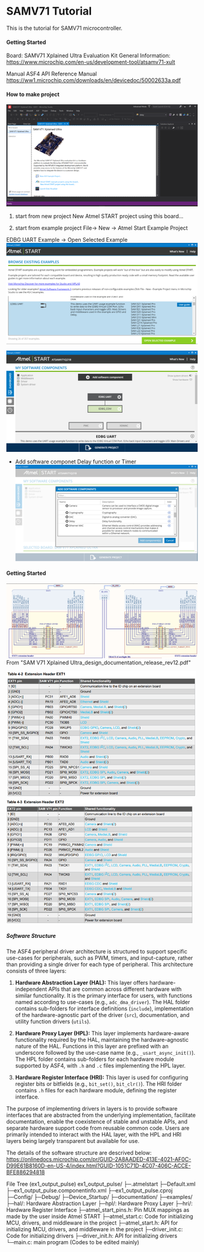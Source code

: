 # SAMV71 Tutorial

This is the tutorial for SAMV71 microcontroller.

#### Getting Started

Board:
SAMV71 Xplained Ultra Evaluation Kit
General Information: https://www.microchip.com/en-us/development-tool/atsamv71-xult

Manual
ASF4 API Reference Manual
https://ww1.microchip.com/downloads/en/devicedoc/50002633a.pdf

#### How to make project

![alt text](image/img_start.png)

1. start from new project
   New Atmel START project using this board...

1. start from example project
   File-> New -> Atmel Start Example Project

EDBG UART Example
-> Open Selected Example
![alt text](image/img_select.png)

![alt text](image/img_soft_comp.png)

- Add software componet
  Delay function or Timer
  ![alt text](image/img_soft_comp_add.png)

#### Getting Started

![alt text](image/img_ext_header.png)
From "SAM V71 Xplained Ultra_design_documentation_release_rev12.pdf"

<img src='image/img_ext1.png' width='500px'>　　<img src='image/img_ext2.png' width='490px'>

##### Software Structure

The ASF4 peripheral driver architecture is structured to support specific use-cases for peripherals, such as PWM, timers, and input-capture, rather than providing a single driver for each type of peripheral. This architecture consists of three layers:

1. **Hardware Abstraction Layer (HAL):** This layer offers hardware-independent APIs that are common across different hardware with similar functionality. It is the primary interface for users, with functions named according to use-cases (e.g., `adc_dma_driver`). The HAL folder contains sub-folders for interface definitions (`include`), implementation of the hardware-agnostic part of the driver (`src`), documentation, and utility function drivers (`utils`).

2. **Hardware Proxy Layer (HPL):** This layer implements hardware-aware functionality required by the HAL, maintaining the hardware-agnostic nature of the HAL. Functions in this layer are prefixed with an underscore followed by the use-case name (e.g., `_usart_async_init()`). The HPL folder contains sub-folders for each hardware module supported by ASF4, with `.h` and `.c` files implementing the HPL layer.

3. **Hardware Register Interface (HRI):** This layer is used for configuring register bits or bitfields (e.g., `bit_set()`, `bit_clr()`). The HRI folder contains `.h` files for each hardware module, defining the register interface.

The purpose of implementing drivers in layers is to provide software interfaces that are abstracted from the underlying implementation, facilitate documentation, enable the coexistence of stable and unstable APIs, and separate hardware support code from reusable common code. Users are primarily intended to interact with the HAL layer, with the HPL and HRI layers being largely transparent but available for use.

The details of the software structure are descrived below:
https://onlinedocs.microchip.com/pr/GUID-2A8AADED-413E-4021-AF0C-D99E61B8160D-en-US-4/index.html?GUID-1051C71D-4C07-406C-ACCE-BFE886294818

File Tree (ex1_output_pulse)
ex1_output_pulse/
├─.atmelstart
├─Default.xml
├─ex1_output_pulse.componentinfo.xml
├─ex1_output_pulse.cproj
├─Config/
├─Debug/
├─Device_Startup/
├─documentation/
├─examples/
├─hal/: Hardware Abstraction Layer
├─hpl/: Hardware Proxy Layer
├─hri/: Hardware Register Interface
├─atmel_start_pins.h: Pin MUX mappings as made by the user inside Atmel START
├─atmel_start.c: Code for initializing MCU, drivers, and middleware in the project
├─atmel_start.h: API for initializing MCU, drivers, and middleware in the project
├─driver_init.c: Code for initializing drivers
├─driver_init.h: API for initializing drivers
└─main.c: main program (Codes to be edited mainly)

